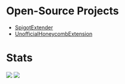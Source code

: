 # Open-Source Projects

- [SpigotExtender](https://github.com/KingHector/SpigotExtender)
- [UnofficialHoneycombExtension](https://github.com/KingHector/UnofficialHonecombExtension)

# Stats
<a>
  <img align="center" src="https://github-readme-stats.vercel.app/api?username=KingHector&show_icons=true&theme=dracula)" />
</a>
<a>
  <img align="center" src="https://github-readme-stats.vercel.app/api/top-langs/?username=KingHector&layout=compact" />
</a>
